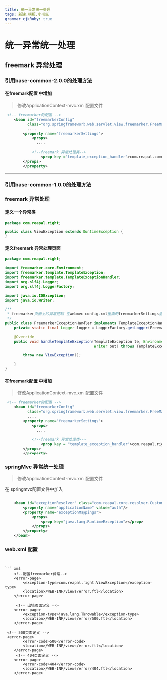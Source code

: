 ```yaml
---
title: 统一异常统一处理
tags: 新建,模板,小书匠
grammar_cjkRuby: true
---
```

# 统一异常统一处理
## freemark 异常处理
### 引用base-common-2.0.0的处理方法

#### 在freemark配置 中增加
> 修改ApplicationContext-mvc.xml 配置文件 
``` xml
 <!-- freemarker的配置 -->
    <bean id="freemarkerConfig"
          class="org.springframework.web.servlet.view.freemarker.FreeMarkerConfigurer">
		  ....
        <property name="freemarkerSettings">
            <props>
              ....
			  
            <!--freemark 异常处理类-->
                <prop key ="template_exception_handler">com.reapal.common.resolver.FreemarkerExceptionHandler</prop>
        </props>
        </property>
```
---

### 引用base-common-1.0.0的处理方法

### freemark 异常处理

#### 定义一个异常类
``` java
package com.reapal.right;

public class ViewException extends RuntimeException {
}

```

#### 定义freemark 异常处理页面
``` java
package com.reapal.right;

import freemarker.core.Environment;
import freemarker.template.TemplateException;
import freemarker.template.TemplateExceptionHandler;
import org.slf4j.Logger;
import org.slf4j.LoggerFactory;

import java.io.IOException;
import java.io.Writer;

/**
 * freemarker页面上的异常控制 在webmvc-config.xml里面的freemarkerSettings里头配置
 */
public class FreemarkerExceptionHandler implements TemplateExceptionHandler {
    private static final Logger logger = LoggerFactory.getLogger(FreemarkerExceptionHandler.class);

    @Override
    public void handleTemplateException(TemplateException te, Environment env,
                                        Writer out) throws TemplateException {

        throw new ViewException();

    }
}
```

#### 在freemark配置 中增加
> 修改ApplicationContext-mvc.xml 配置文件 
``` xml
 <!-- freemarker的配置 -->
    <bean id="freemarkerConfig"
          class="org.springframework.web.servlet.view.freemarker.FreeMarkerConfigurer">
		  ....
        <property name="freemarkerSettings">
            <props>
              ....
			  
            <!--freemark 异常处理类-->
                <prop key = "template_exception_handler">com.reapal.right.FreemarkerExceptionHandler</prop>
        </props>
        </property>
```

### springMvc 异常统一处理
> 修改ApplicationContext-mvc.xml 配置文件 

在 springmvc配置文件中加入
``` xml

    <bean id="exceptionResolver" class="com.reapal.core.resolver.CustomExceptionResolver">
        <property name="applicationName" value="auth"/>
        <property name="exceptionMappings">
            <props>
                <prop key="java.lang.RuntimeException"></prop>
            </props>
        </property>
    </bean>
```

### web.xml 配置
```


``` xml
    <!--配置freemarker异常-->
    <error-page>
        <exception-type>com.reapal.right.ViewException</exception-type>
        <location>/WEB-INF/views/error.ftl</location>
    </error-page>
	
	 <!-- 出错页面定义 -->
    <error-page>
        <exception-type>java.lang.Throwable</exception-type>
        <location>/WEB-INF/views/error/500.ftl</location>
    </error-page>

 <!-- 500页面定义 -->
 <error-page>
        <error-code>500</error-code>
        <location>/WEB-INF/views/error.ftl</location>
    </error-page>
	 <!-- 404页面定义 -->
    <error-page>
        <error-code>404</error-code>
        <location>/WEB-INF/views/error/404.ftl</location>
    </error-page>
```